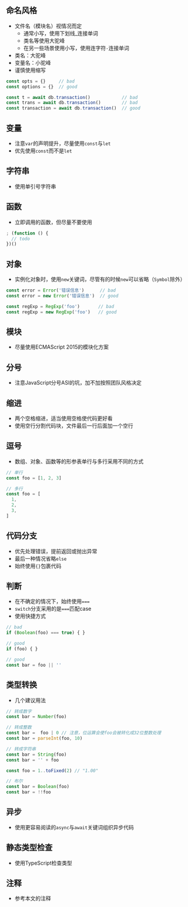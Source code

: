 ## 命名风格

- 文件名（模块名）视情况而定
  - 通常小写，使用下划线_连接单词
  - 类名等使用大驼峰
  - 在另一些场景使用小写，使用连字符`-`连接单词
- 类名：大驼峰
- 变量名：小驼峰
- 谨慎使用缩写

```javascript
const opts = {}     // bad
const options = {}  // good

const t = await db.transaction()            // bad
const trans = await db.transaction()        // bad
const transaction = await db.transaction()  // good
```

## 变量

- 注意`var`的声明提升，尽量使用`const`与`let`
- 优先使用`const`而不是`let`

## 字符串

- 使用单引号字符串

## 函数

- 立即调用的函数，但尽量不要使用

```javascript
; (function () {
  // todo
})()
```

## 对象

- 实例化对象时，使用`new`关键词，尽管有的时候`new`可以省略（`Symbol`除外）

```javascript
const error = Error('错误信息')      // bad
const error = new Error('错误信息')  // good

const regExp = RegExp('foo')       // bad
const regExp = new RegExp('foo')   // good
```

## 模块

- 尽量使用ECMAScript 2015的模块化方案

## 分号

- 注意JavaScript分号ASI的坑，加不加按照团队风格决定

## 缩进

- 两个空格缩进，适当使用空格使代码更好看
- 使用空行分割代码块，文件最后一行后面加一个空行

## 逗号

- 数组、对象、函数等的形参表单行与多行采用不同的方式

```javascript
// 单行
const foo = [1, 2, 3]

// 多行
const foo = [
  1,
  2,
  3,
]
```

## 代码分支

- 优先处理错误，提前返回或抛出异常
- 最后一种情况省略`else`
- 始终使用`{}`包裹代码

## 判断

- 在不确定的情况下，始终使用`===`
- `switch`分支采用的是`===`匹配case
- 使用快捷方式

```javascript
// bad
if (Boolean(foo) === true) { }

// good
if (foo) { }

// good
const bar = foo || ''
```

## 类型转换

- 几个建议用法

```javascript
// 转成数字
const bar = Number(foo)

// 转成整数
const bar =  foo | 0 // 注意，位运算会使foo会被转化成32位整数处理
const bar = parseInt(foo, 10)

// 转成字符串
const bar = String(foo)
const bar = '' + foo

const foo = 1..toFixed(2) // "1.00"

// 布尔
const bar = Boolean(foo)
const bar = !!foo
```

## 异步

- 使用更容易阅读的`async`与`await`关键词组织异步代码

## 静态类型检查

- 使用TypeScript检查类型

## 注释

- 参考本文的注释
